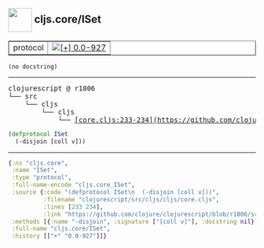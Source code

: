 ## <img width="48px" valign="middle" src="http://i.imgur.com/Hi20huC.png"> cljs.core/ISet

 <table border="1">
<tr>
<td>protocol</td>
<td><a href="https://github.com/cljsinfo/api-refs/tree/0.0-927"><img valign="middle" alt="[+] 0.0-927" src="https://img.shields.io/badge/+-0.0--927-lightgrey.svg"></a> </td>
</tr>
</table>

 <samp>
</samp>

```
(no docstring)
```

---

 <pre>
clojurescript @ r1806
└── src
    └── cljs
        └── cljs
            └── <ins>[core.cljs:233-234](https://github.com/clojure/clojurescript/blob/r1806/src/cljs/cljs/core.cljs#L233-L234)</ins>
</pre>

```clj
(defprotocol ISet
  (-disjoin [coll v]))
```


---

```clj
{:ns "cljs.core",
 :name "ISet",
 :type "protocol",
 :full-name-encode "cljs.core_ISet",
 :source {:code "(defprotocol ISet\n  (-disjoin [coll v]))",
          :filename "clojurescript/src/cljs/cljs/core.cljs",
          :lines [233 234],
          :link "https://github.com/clojure/clojurescript/blob/r1806/src/cljs/cljs/core.cljs#L233-L234"},
 :methods [{:name "-disjoin", :signature ["[coll v]"], :docstring nil}],
 :full-name "cljs.core/ISet",
 :history [["+" "0.0-927"]]}

```
